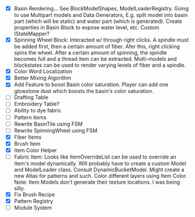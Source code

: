 - [x] Basin Rendering... See BlockModelShapes, ModelLoaderRegistry. Going to use Multipart models and Data Generators, E.g. split model into basin part (which will be static) and water part (which is generated). Create properties in Basin Block to expose water level, etc. Custom IStateMapper?
- [x] Spinning Wheel Block: Interacted w/ through right clicks. A spindle must be added first, then a certain amount of fiber. Afer this, right clicking spins the wheel. After a certain amount of spinning, the spindle becomes full and a thread item can be extracted. Multi-models and blockstates can be used to render varying levels of fiber and a spindle.
- [x] Color Word Localization
- [x] Better Mixing Algorithm
- [x] Add Feature to boost Basin color saturation. Player can add one glowstone dust which boosts the basin's color saturation.
- [ ] Drafting Table
- [ ] Embroidery Table?
- [ ] Ability to dye fabric
- [ ] Pattern items
- [ ] Rewrite BasinTile using FSM
- [ ] Rewrite SpinningWheel using FSM
- [x] Fiber Items
- [x] Brush Item
- [x] Item Color Helper
- [ ] Fabric Item: Looks like ItemOverrideList can be used to override an Item's model dynamically. Will probably have to create a custom Model and ModelLoader class. Consult DynamicBucketModel. Might create a new Atlas for patterns and such. Color different layers using Item Color. Note: Item Models don't generate their texture locations. I was being silly.
- [x] Fix Brush Recipe
- [x] Pattern Registry
- [ ] Module System
